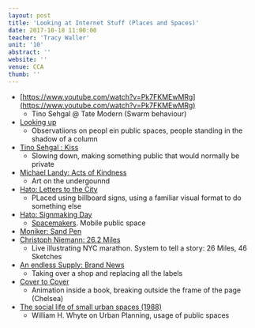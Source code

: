 ```yaml
---
layout: post
title: 'Looking at Internet Stuff (Places and Spaces)'
date: 2017-10-18 11:00:00
teacher: 'Tracy Waller'
unit: '10'
abstract: ''
website: ''
venue: CCA
thumb: ''
---
```


- [https://www.youtube.com/watch?v=Pk7FKMEwMRg](https://www.youtube.com/watch?v=Pk7FKMEwMRg)
  - Tino Sehgal @ Tate Modern (Swarm behaviour)
- [Looking up](http://francisalys/looking-up/)
  - Observatiions on peopl ein public spaces, people standing in the shadow of a column
- [Tino Sehgal : Kiss](https://www.youtube.com/watch?v=lwTvzERGj6E)
  - Slowing down, making something public that would normally be private
- [Michael Landy: Acts of Kindness](https://art.tfl.gov.uk/projects/acts-of-kindness/)
  - Art on the undergounnd
- [Hato: Letters to the City](https://hato.co/project/3527)
  - PLaced using billboard signs, using a familiar visual format to do something else
- [Hato: Signmaking Day](https://hato.co/project/2376)
  - [Spacemakers](http://www.spacemakers.info/). Mobile public space
- [Moniker: Sand Pen](https://studiomoniker.com/projects/sand-pen)
- [Christoph Niemann: 26.2 Miles](http://www.christophniemann.com/portfolio/nyc-marathon-live/)
  - Live illustrating NYC marathon. System to tell a story: 26 Miles, 46 Sketches
- [An endless Supply: Brand News](https://anendlesssupply.co.uk/projects/brand-news)
  - Taking over a shop and replacing all the labels
- [Cover to Cover](https://vimeo.com/15938335)
  - Animation inside a book, breaking outside the frame of the page (Chelsea)
- [The social life of small urban spaces (1988)](https://archive.org/details/SmallUrbanSpaces)
  - William H. Whyte on Urban Planning, usage of public spaces
